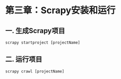 # 第三章：Scrapy安装和运行

## 一. 生成Scrapy项目

```shell
scrapy startproject [projectName]
```

## 二. 运行项目
```shell
scrapy crawl [projectName]
```




